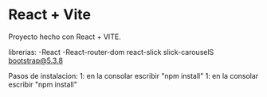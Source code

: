 # React + Vite

Proyecto hecho con  React + VITE.

librerias:
    -React
    -React-router-dom
    react-slick slick-carouselS
    bootstrap@5.3.8

Pasos de instalacion:
    1: en la consolar escribir "npm install"
    1: en la consolar escribir "npm install"
